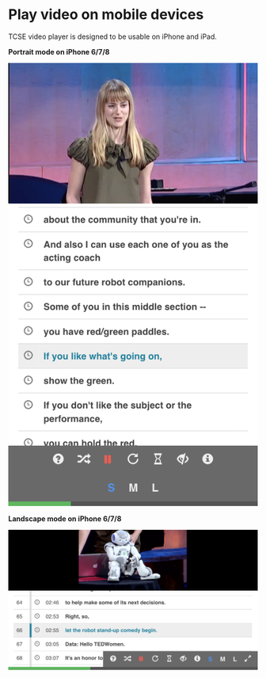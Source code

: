 # Play video on mobile devices

TCSE video player is designed to be usable on iPhone and iPad.

**Portrait mode on iPhone 6/7/8**

![Portrait view on iPhone](images/14.png)

**Landscape mode on iPhone 6/7/8**

![Lnadscape view on iPhone](images/15.png)


